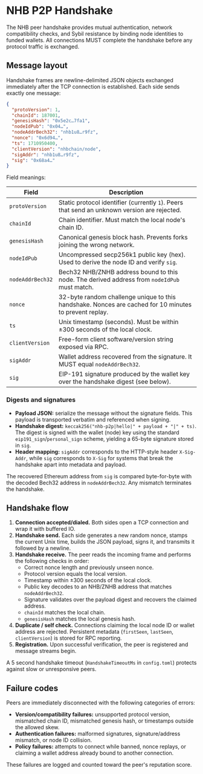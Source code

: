 # NHB P2P Handshake

The NHB peer handshake provides mutual authentication, network compatibility
checks, and Sybil resistance by binding node identities to funded wallets. All
connections MUST complete the handshake before any protocol traffic is
exchanged.

## Message layout

Handshake frames are newline-delimited JSON objects exchanged immediately after
the TCP connection is established. Each side sends exactly one message:

```json
{
  "protoVersion": 1,
  "chainId": 187001,
  "genesisHash": "0x5e2c…7fa1",
  "nodeIdPub": "0x04…",
  "nodeAddrBech32": "nhb1u8…r9fz",
  "nonce": "0x6d94…",
  "ts": 1710950400,
  "clientVersion": "nhbchain/node",
  "sigAddr": "nhb1u8…r9fz",
  "sig": "0x68a4…"
}
```

Field meanings:

| Field | Description |
| --- | --- |
| `protoVersion` | Static protocol identifier (currently `1`). Peers that send an unknown version are rejected. |
| `chainId` | Chain identifier. Must match the local node's chain ID. |
| `genesisHash` | Canonical genesis block hash. Prevents forks joining the wrong network. |
| `nodeIdPub` | Uncompressed secp256k1 public key (hex). Used to derive the node ID and verify `sig`. |
| `nodeAddrBech32` | Bech32 NHB/ZNHB address bound to this node. The derived address from `nodeIdPub` must match. |
| `nonce` | 32-byte random challenge unique to this handshake. Nonces are cached for 10 minutes to prevent replay. |
| `ts` | Unix timestamp (seconds). Must be within ±300 seconds of the local clock. |
| `clientVersion` | Free-form client software/version string exposed via RPC. |
| `sigAddr` | Wallet address recovered from the signature. It MUST equal `nodeAddrBech32`. |
| `sig` | EIP-191 signature produced by the wallet key over the handshake digest (see below). |

### Digests and signatures

* **Payload JSON:** serialize the message without the signature fields. This
  payload is transported verbatim and referenced when signing.
* **Handshake digest:** `keccak256("nhb-p2p|hello|" + payload + "|" + ts)`. The
  digest is signed with the wallet (node) key using the standard
  `eip191_sign`/`personal_sign` scheme, yielding a 65-byte signature stored in
  `sig`.
* **Header mapping:** `sigAddr` corresponds to the HTTP-style header
  `X-Sig-Addr`, while `sig` corresponds to `X-Sig` for systems that break the
  handshake apart into metadata and payload.

The recovered Ethereum address from `sig` is compared byte-for-byte with the
decoded Bech32 address in `nodeAddrBech32`. Any mismatch terminates the
handshake.

## Handshake flow

1. **Connection accepted/dialed.** Both sides open a TCP connection and wrap it
   with buffered IO.
2. **Handshake send.** Each side generates a new random nonce, stamps the
   current Unix time, builds the JSON payload, signs it, and transmits it
   followed by a newline.
3. **Handshake receive.** The peer reads the incoming frame and performs the
   following checks in order:
   * Correct nonce length and previously unseen nonce.
   * Protocol version equals the local version.
   * Timestamp within ±300 seconds of the local clock.
   * Public key decodes to an NHB/ZNHB address that matches `nodeAddrBech32`.
   * Signature validates over the payload digest and recovers the claimed
     address.
   * `chainId` matches the local chain.
   * `genesisHash` matches the local genesis hash.
4. **Duplicate / self check.** Connections claiming the local node ID or wallet
   address are rejected. Persistent metadata (`firstSeen`, `lastSeen`,
   `clientVersion`) is stored for RPC reporting.
5. **Registration.** Upon successful verification, the peer is registered and
   message streams begin.

A 5 second handshake timeout (`HandshakeTimeoutMs` in `config.toml`) protects
against slow or unresponsive peers.

## Failure codes

Peers are immediately disconnected with the following categories of errors:

* **Version/compatibility failures:** unsupported protocol version, mismatched
  chain ID, mismatched genesis hash, or timestamps outside the allowed skew.
* **Authentication failures:** malformed signatures, signature/address mismatch,
  or node ID collision.
* **Policy failures:** attempts to connect while banned, nonce replays, or
  claiming a wallet address already bound to another connection.

These failures are logged and counted toward the peer's reputation score.
